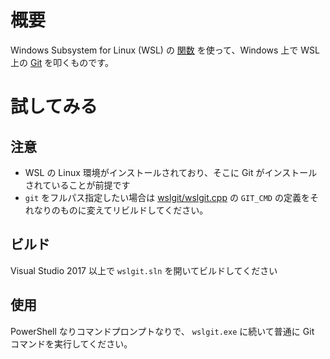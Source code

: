 # 概要

Windows Subsystem for Linux (WSL) の [関数](https://msdn.microsoft.com/en-us/library/windows/desktop/mt826875.aspx) を使って、Windows 上で WSL 上の [Git](https://git-scm.com/) を叩くものです。

# 試してみる

## 注意

* WSL の Linux 環境がインストールされており、そこに Git がインストールされていることが前提です
* `git` をフルパス指定したい場合は [wslgit/wslgit.cpp](wslgit/wslgit.cpp) の `GIT_CMD` の定義をそれなりのものに変えてリビルドしてください。

## ビルド

Visual Studio 2017 以上で `wslgit.sln` を開いてビルドしてください

## 使用

PowerShell なりコマンドプロンプトなりで、 `wslgit.exe` に続いて普通に Git コマンドを実行してください。

